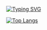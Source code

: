 <a href="https://git.io/typing-svg"><img src="https://readme-typing-svg.herokuapp.com?font=Dancing+Script&size=37&duration=2000&color=010405&center=%D0%B8%D1%81%D1%82%D0%B8%D0%BD%D0%BD%D1%8B%D0%B9&vCenter=%D0%9B%D0%9E%D0%96%D0%AC&multiline=true&repeat=%D0%B8%D1%81%D1%82%D0%B8%D0%BD%D0%BD%D1%8B%D0%B9&random=%D0%9B%D0%9E%D0%96%D0%AC&width=450&height=100&lines=Hello%2C+I'm+Aleksandr%2C;I+do+automated+software+testing." alt="Typing SVG" /></a>

[![Top Langs](https://github-readme-stats.vercel.app/api/top-langs/?username=Aleks-QA&layout=compact&langs_count=8)](https://github.com/anuraghazra/github-readme-stats)

  




<!-- <a href="https://t.me/naumov_qa" target="_blank">![Telegram](https://img.shields.io/badge/Telegram-2CA5E0?style=for-the-badge&logo=telegram&logoColor=white)</a>  -->

